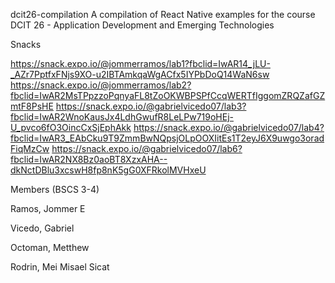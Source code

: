 dcit26-compilation
A compilation of React Native examples for the course DCIT 26 - Application Development and Emerging Technologies

Snacks

https://snack.expo.io/@jommerramos/lab1?fbclid=IwAR14_jLU-_AZr7PptfxFNjs9XO-u2IBTAmkqaWgACfx5IYPbDoQ14WaN6sw
https://snack.expo.io/@jommerramos/lab2?fbclid=IwAR2MsTPpzzoPqnyaFL8tZoOKWBPSPfCcqWERTfIggomZRQZafGZmtF8PsHE
https://snack.expo.io/@gabrielvicedo07/lab3?fbclid=IwAR2WnoKausJx4LdhGwufR8LeLPw719oHEj-U_pvco6fO3OincCxSjEphAkk
https://snack.expo.io/@gabrielvicedo07/lab4?fbclid=IwAR3_EAbCku9T9ZmmBwNQpsjOLpOOXIitEs1T2eyJ6X9uwgo3oradFiqMzCw
https://snack.expo.io/@gabrielvicedo07/lab6?fbclid=IwAR2NX8Bz0aoBT8XzxAHA--dkNctDBlu3xcswH8fp8nK5gG0XFRkolMVHxeU


Members (BSCS 3-4)

Ramos, Jommer E

Vicedo, Gabriel

Octoman, Metthew

Rodrin, Mei Misael Sicat

